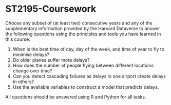 # ST2195-Coursework
Choose any subset of (at least two) consecutive years and any of the supplementary information provided by the Harvard Dataverse to answer the following questions using the principles and tools you have learned in this course:

1. When is the best time of day, day of the week, and time of year to fly to minimise delays?
2. Do older planes suffer more delays? 
3. How does the number of people flying between different locations change over time? 
4. Can you detect cascading failures as delays in one airport create delays in others? 
5. Use the available variables to construct a model that predicts delays.

All questions should be answered using R and Python for all tasks.
